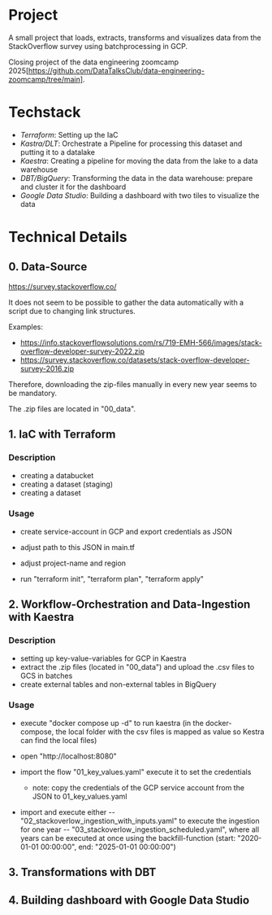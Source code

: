 # Project

A small project that loads, extracts, transforms and visualizes data from the StackOverflow survey using batchprocessing in GCP. 

Closing project of the data engineering zoomcamp 2025[https://github.com/DataTalksClub/data-engineering-zoomcamp/tree/main].


# Techstack

- *Terraform*: Setting up the IaC
- *Kastra/DLT*: Orchestrate a Pipeline for processing this dataset and putting it to a datalake
- *Kaestra*: Creating a pipeline for moving the data from the lake to a data warehouse
- *DBT/BigQuery*: Transforming the data in the data warehouse: prepare and cluster it for the dashboard
- *Google Data Studio*: Building a dashboard with two tiles to visualize the data


# Technical Details

## 0. Data-Source
https://survey.stackoverflow.co/

It does not seem to be possible to gather the data automatically with a script due to changing link structures.

Examples:
- https://info.stackoverflowsolutions.com/rs/719-EMH-566/images/stack-overflow-developer-survey-2022.zip
- https://survey.stackoverflow.co/datasets/stack-overflow-developer-survey-2016.zip


Therefore, downloading the zip-files manually in every new year seems to be mandatory.

The .zip files are located in "00_data".



## 1. IaC with Terraform

### Description
- creating a databucket
- creating a dataset (staging)
- creating a dataset

### Usage
- create service-account in GCP and export credentials as JSON
- adjust path to this JSON in main.tf
- adjust project-name and region

- run "terraform init", "terraform plan", "terraform apply"


## 2. Workflow-Orchestration and Data-Ingestion with Kaestra

### Description
- setting up key-value-variables for GCP in Kaestra
- extract the .zip files (located in "00_data") and upload the .csv files to GCS in batches
- create external tables and non-external tables in BigQuery

### Usage
- execute "docker compose up -d" to run kaestra (in the docker-compose, the local folder with the csv files is mapped as value so Kestra can find the local files)
- open "http://localhost:8080" 
- import the flow "01_key_values.yaml" execute it to set the credentials
    - note: copy the credentials of the GCP service account from the JSON to 01_key_values.yaml

- import and execute either
-- "02_stackoverlow_ingestion_with_inputs.yaml" to execute the ingestion for one year
-- "03_stackoverlow_ingestion_scheduled.yaml", where all years can be executed at once using the backfill-function (start: "2020-01-01 00:00:00", end: "2025-01-01 00:00:00")

## 3. Transformations with DBT



## 4. Building dashboard with Google Data Studio



